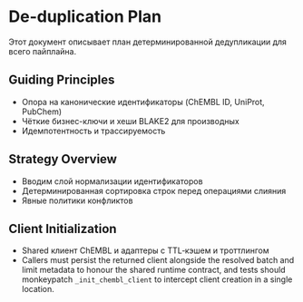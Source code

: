 # De-duplication Plan

Этот документ описывает план детерминированной дедупликации для всего пайплайна.

## Guiding Principles

- Опора на канонические идентификаторы (ChEMBL ID, UniProt, PubChem)
- Чёткие бизнес-ключи и хеши BLAKE2 для производных
- Идемпотентность и трассируемость

## Strategy Overview

- Вводим слой нормализации идентификаторов
- Детерминированная сортировка строк перед операциями слияния
- Явные политики конфликтов

## Client Initialization

- Shared клиент ChEMBL и адаптеры с TTL‑кэшем и троттлингом
- Callers must persist the returned client alongside the resolved batch and
  limit metadata to honour the shared runtime contract, and tests should
  monkeypatch `_init_chembl_client` to intercept client creation in a single
  location.
